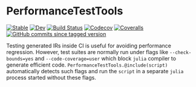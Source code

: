 # PerformanceTestTools

[![Stable](https://img.shields.io/badge/docs-stable-blue.svg)](https://juliatesting.github.io/PerformanceTestTools.jl/stable)
[![Dev](https://img.shields.io/badge/docs-dev-blue.svg)](https://juliatesting.github.io/PerformanceTestTools.jl/dev)
[![Build Status](https://travis-ci.com/JuliaTesting/PerformanceTestTools.jl.svg?branch=master)](https://travis-ci.com/JuliaTesting/PerformanceTestTools.jl)
[![Codecov](https://codecov.io/gh/JuliaTesting/PerformanceTestTools.jl/branch/master/graph/badge.svg)](https://codecov.io/gh/JuliaTesting/PerformanceTestTools.jl)
[![Coveralls](https://coveralls.io/repos/github/JuliaTesting/PerformanceTestTools.jl/badge.svg?branch=master)](https://coveralls.io/github/JuliaTesting/PerformanceTestTools.jl?branch=master)
[![GitHub commits since tagged version](https://img.shields.io/github/commits-since/JuliaTesting/PerformanceTestTools.jl/v0.1.2.svg?style=social&logo=github)](https://github.com/JuliaTesting/PerformanceTestTools.jl)

Testing generated IRs inside CI is useful for avoiding performance
regression.  However, test suites are normally run under flags like
`--check-bounds=yes` and `--code-coverage=user` which block `julia`
compiler to generate efficient code.
`PerformanceTestTools.@include(script)` automatically detects such
flags and run the `script` in a separate `julia` process started
without these flags.
